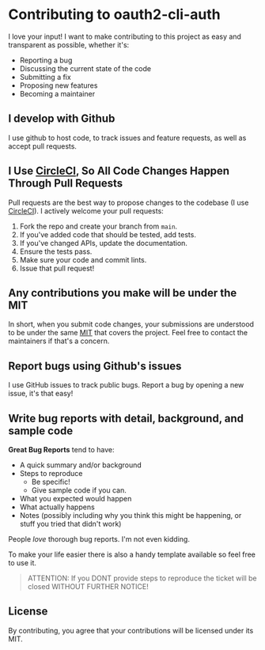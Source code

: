 # Contributing to oauth2-cli-auth
I love your input! I want to make contributing to this project as easy and transparent as possible, whether it's:

- Reporting a bug
- Discussing the current state of the code
- Submitting a fix
- Proposing new features
- Becoming a maintainer

## I develop with Github
I use github to host code, to track issues and feature requests, as well as accept pull requests.

## I Use [CircleCI](https://circleci.com/product/), So All Code Changes Happen Through Pull Requests
Pull requests are the best way to propose changes to the codebase (I use [CircleCI](https://circleci.com/product/)). I actively welcome your pull requests:

1. Fork the repo and create your branch from `main`.
2. If you've added code that should be tested, add tests.
3. If you've changed APIs, update the documentation.
4. Ensure the tests pass.
5. Make sure your code and commit lints.
6. Issue that pull request!

## Any contributions you make will be under the MIT
In short, when you submit code changes, your submissions are understood to be under the same [MIT](https://github.com/timo-reymann/timo-reymann/python-oauth2-cli-auth/blob/main/LICENSE) that covers the project. Feel free to contact the maintainers if that's a concern.

## Report bugs using Github's issues
I use GitHub issues to track public bugs. Report a bug by opening a new issue, it's that easy!

## Write bug reports with detail, background, and sample code

**Great Bug Reports** tend to have:

- A quick summary and/or background
- Steps to reproduce
    - Be specific!
    - Give sample code if you can.
- What you expected would happen
- What actually happens
- Notes (possibly including why you think this might be happening, or stuff you tried that didn't work)

People *love* thorough bug reports. I'm not even kidding.

To make your life easier there is also a handy template available so feel free to use it.

> ATTENTION: If you DONT provide steps to reproduce the ticket will be closed WITHOUT FURTHER NOTICE!

## License
By contributing, you agree that your contributions will be licensed under its MIT.

